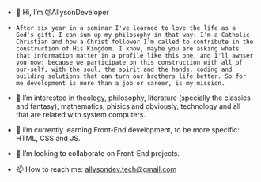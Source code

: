 - 👋 Hi, I’m @AllysonDeveloper
-     After six year in a seminar I've learned to love the life as a God's gift. I can sum up my philosophy in that way: I'm a Catholic Christian and how a Christ follower I'm called to contribute in the construction of His Kingdom. I know, maybe you are asking whats that information matter in a profile like this one, and I'll awnser you now: because we participate on this construction with all of our-self, with the soul, the spirit and the hands, coding and building solutions that can turn our brothers life better. So for me development is more than a job or career, is my mission.
    
- 👀 I’m interested in theology, philosophy, literature (specially the classics and fantasy), mathematics, phisics and obviously, technology and all that are related with system computers.

- 🌱 I’m currently learning Front-End development, to be more specific: HTML, CSS and JS.

- 💞️ I’m looking to collaborate on Front-End projects.

- 📫 How to reach me: allysondev.tech@gmail.com

<!---
AllysonDeveloper/AllysonDeveloper is a ✨ special ✨ repository because its `README.md` (this file) appears on your GitHub profile.
You can click the Preview link to take a look at your changes.
--->
